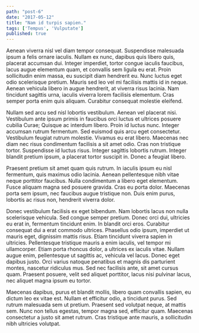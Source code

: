 ```yaml
---
path: "post-6"
date: "2017-05-12"
title: "Nam id turpis sapien."
tags: ['Tempus', 'Vulputate']
published: true
---
```


Aenean viverra nisl vel diam tempor consequat. Suspendisse malesuada ipsum a felis ornare iaculis. Nullam ex nunc, dapibus quis libero quis, placerat accumsan dui. Integer imperdiet, tortor congue iaculis faucibus, lacus augue elementum quam, et convallis sem ligula eu erat. Proin sollicitudin enim massa, eu suscipit diam hendrerit eu. Nunc luctus eget odio scelerisque pretium. Mauris sed leo vel mi facilisis mattis id in neque. Aenean vehicula libero in augue hendrerit, at viverra risus lacinia. Nam tincidunt sagittis urna, iaculis viverra lorem facilisis elementum. Cras semper porta enim quis aliquam. Curabitur consequat molestie eleifend.

Nullam sed arcu sed nisl lobortis vestibulum. Aenean vel placerat nisi. Vestibulum ante ipsum primis in faucibus orci luctus et ultrices posuere cubilia Curae; Quisque ac interdum libero. Proin id luctus nunc. Integer accumsan rutrum fermentum. Sed euismod quis arcu eget consectetur. Vestibulum feugiat rutrum molestie. Vivamus eu erat libero. Maecenas nec diam nec risus condimentum facilisis a sit amet odio. Cras non tristique tortor. Suspendisse id luctus risus. Integer sagittis lobortis rutrum. Integer blandit pretium ipsum, a placerat tortor suscipit in. Donec a feugiat libero.

Praesent pretium sit amet quam quis rutrum. In iaculis ipsum eu nisl fermentum, quis maximus odio lacinia. Aenean pellentesque nibh vitae neque porttitor faucibus. Nulla condimentum a libero eget elementum. Fusce aliquam magna sed posuere gravida. Cras eu porta dolor. Maecenas porta sem ipsum, nec faucibus augue tristique non. Duis enim purus, lobortis ac risus non, hendrerit viverra dolor.

Donec vestibulum facilisis ex eget bibendum. Nam lobortis lacus non nulla scelerisque vehicula. Sed congue semper pretium. Donec orci dui, ultricies eu erat in, fermentum tincidunt enim. In blandit orci eros. Curabitur consequat dui a erat commodo ultrices. Phasellus odio ipsum, imperdiet ut mauris eget, dignissim mattis risus. Etiam tincidunt viverra sapien in ultricies. Pellentesque tristique mauris a enim iaculis, vel tempor mi ullamcorper. Etiam porta rhoncus dolor, a ultrices ex iaculis vitae. Nullam augue enim, pellentesque ut sagittis ac, vehicula vel lacus. Donec eget dapibus justo. Orci varius natoque penatibus et magnis dis parturient montes, nascetur ridiculus mus. Sed nec facilisis ante, sit amet cursus quam. Praesent posuere, velit sed aliquet porttitor, lacus nisi pulvinar lacus, nec aliquet magna ipsum eu tortor.

Maecenas dapibus, purus et blandit mollis, libero quam convallis sapien, eu dictum leo ex vitae est. Nullam et efficitur odio, a tincidunt purus. Sed rutrum malesuada sem ut pretium. Praesent sed volutpat neque, at mattis sem. Nunc non tellus egestas, tempor magna sed, efficitur quam. Maecenas consectetur a justo sit amet rutrum. Cras tristique ante mauris, a sollicitudin nibh ultricies volutpat.
